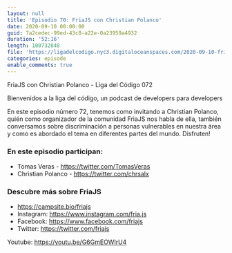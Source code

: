 ```yaml
---
layout: null
title: 'Episodio 70: FriaJS con Christian Polanco'
date: 2020-09-10 00:00:00
guid: 7a2cedec-99ed-43c8-a22e-0a23959a4932
duration: '52:16'
length: 100732848
file: 'https://ligadelcodigo.nyc3.digitaloceanspaces.com/2020-09-10-friajs.mp3'
categories: episode
enable_comments: true
---
```


FriaJS con Christian Polanco - Liga del Código 072

Bienvenidos a la liga del código, un podcast de developers para developers

En este episodio número 72, tenemos como invitando a Christian Polanco, quién como organizador de la comunidad FriaJS nos habla de ella, también conversamos sobre discriminación a personas vulnerables en nuestra área y como es abordado el tema en diferentes partes del mundo. Disfruten!

### En este episodio participan:

- Tomas Veras - https://twitter.com/TomasVeras
- Christian Polanco - https://twitter.com/chrsalx

### Descubre más sobre FriaJS

- https://campsite.bio/friajs
- Instagram: https://www.instagram.com/fria.js
- Facebook: https://www.facebook.com/friajs
- Twitter: https://twitter.com/friajs

Youtube: https://youtu.be/G6GmEOWIrU4
